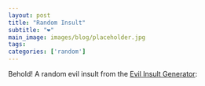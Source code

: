 ```yaml
---
layout: post
title: "Random Insult"
subtitle: "❤️"
main_image: images/blog/placeholder.jpg
tags:
categories: ['random']
---
```


<script src="https://code.jquery.com/jquery-3.6.0.min.js" integrity="sha256-/xUj+3OJU5yExlq6GSYGSHk7tPXikynS7ogEvDej/m4=" crossorigin="anonymous"></script>

Behold! A random evil insult from the [Evil Insult Generator](https://evilinsult.com/api/):
<br>

<script>
	// Use jQuery to get random evil insult from API
	// FIXME: Cross-Origin Resource Sharing error: MissingAllowOriginHeader
	$.get( "https://evilinsult.com/generate_insult.php", function(data) {
        	alert( "Data Loaded: " + data );
		$('.blog_post').append('<h2>' + data + '</h2>');
    	});
</script>
